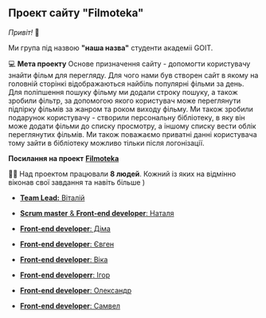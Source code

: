 ## Проект сайту "Filmoteka"

_Привіт!_ :wave:

Ми група під назвою **"наша назва"** студенти академіі GOIT.

:computer: **Мета проекту**  Основе призначення сайту - допомогти користувачу знайти фільм для перегляду. Для чого нами був створен сайт в якому на головній сторінкі відображаються найбіль популярні фільми за день. Для поліпшення пошуку фільму ми додали строку пошуку, а також зробили фільтр, за допомогою якого користувач може переглянути підпірку фільмів за жанром та роком виходу фільму. Ми також зробили подарунок користувачу - створили персональну бібліотеку, в яку він може додати фільми до списку просмотру, а іншому списку вести облік переглянутих фільмів. Ми також поважаємо приватні данні користувача тому зайти в бібліотеку можливо тільки після логонізації. 

**Посилання на проект**
[**Filmoteka**](https://vitalii-khivrych.github.io/team-project-filmoteka)

:man_student: Над проектом працювали **8 людей**. Кожний із яких на відмінно віконав свої завдання та навіть більше ) 

- [**Team Lead:** Віталій](https://github.com/Vitalii-Khivrych)

- [**Scrum master** & **Front-end developer**: Наталя](https://github.com/NataliaDelicheban)

- [**Front-end developer**: Діма](https://github.com/dima-zharyy)

- [**Front-end developer**: Євген](https://github.com/yevhenpodoliaka)

- [**Front-end developer**: Віка](https://github.com/ViktoriaFomenko)

- [**Front-end developerr**: Ігор](https://github.com/IgorSME)

- [**Front-end developer**: Олександр](https://github.com/parfors)

- [**Front-end developer**: Самвел](https://github.com/samvel216)


